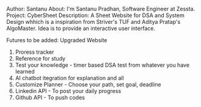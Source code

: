 Author: Santanu
About: I'm Santanu Pradhan, Software Engineer at Zessta. 
Project: CyberSheet
Description: A Sheet Website for DSA and System Design whhich is a inspiration from Striver's TUF and Aditya Pratap's AlgoMaster. Idea is to provide an interactive user interface.

Futures to be added: Upgraded Website 
1. Proress tracker
2. Reference for study
3. Test your knowledge - timer based DSA test from whatever you have learned
4. AI chatbot itegration for explanation and all
5. Customize Planner - Choose your path, set goal, deadline
6. Linkedin API - To post your daily progress
7. Github API - To push codes 
